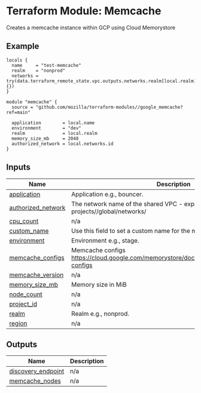 # Terraform Module: Memcache
Creates a memcache instance within GCP using Cloud Memorystore

## Example

```hcl
locals {
  name     = "test-memcache"
  realm    = "nonprod"
  networks = try(data.terraform_remote_state.vpc.outputs.networks.realm[local.realm], {})
}

module "memcache" {
  source = "github.com/mozilla/terraform-modules//google_memcache?ref=main"

  application        = local.name
  environment        = "dev"
  realm              = local.realm
  memory_size_mb     = 2048
  authorized_network = local.networks.id
}
```

## Inputs

| Name | Description | Type | Default | Required |
|------|-------------|------|---------|:--------:|
| <a name="input_application"></a> [application](#input\_application) | Application e.g., bouncer. | `string` | n/a | yes |
| <a name="input_authorized_network"></a> [authorized\_network](#input\_authorized\_network) | The network name of the shared VPC - expects the format to be: projects/<project-name>/global/networks/<network-name> | `string` | n/a | yes |
| <a name="input_cpu_count"></a> [cpu\_count](#input\_cpu\_count) | n/a | `number` | `1` | no |
| <a name="input_custom_name"></a> [custom\_name](#input\_custom\_name) | Use this field to set a custom name for the memcache instance | `string` | `""` | no |
| <a name="input_environment"></a> [environment](#input\_environment) | Environment e.g., stage. | `string` | n/a | yes |
| <a name="input_memcache_configs"></a> [memcache\_configs](#input\_memcache\_configs) | Memcache configs https://cloud.google.com/memorystore/docs/memcached/memcached-configs | `map(string)` | `{}` | no |
| <a name="input_memcache_version"></a> [memcache\_version](#input\_memcache\_version) | n/a | `string` | `"MEMCACHE_1_5"` | no |
| <a name="input_memory_size_mb"></a> [memory\_size\_mb](#input\_memory\_size\_mb) | Memory size in MiB | `number` | `1024` | no |
| <a name="input_node_count"></a> [node\_count](#input\_node\_count) | n/a | `number` | `1` | no |
| <a name="input_project_id"></a> [project\_id](#input\_project\_id) | n/a | `string` | `null` | no |
| <a name="input_realm"></a> [realm](#input\_realm) | Realm e.g., nonprod. | `string` | n/a | yes |
| <a name="input_region"></a> [region](#input\_region) | n/a | `string` | `null` | no |

## Outputs

| Name | Description |
|------|-------------|
| <a name="output_discovery_endpoint"></a> [discovery\_endpoint](#output\_discovery\_endpoint) | n/a |
| <a name="output_memcache_nodes"></a> [memcache\_nodes](#output\_memcache\_nodes) | n/a |
